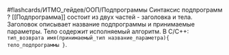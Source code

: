 #flashcards/ИТМО_гейдев/ООП/Подпрограммы
Синтаксис подпрограмм
?
[[Подпрограмма]] состоит из двух частей - заголовка и тела.
Заголовок описывает название подпрограммы и принимаемые параметры. Тело содержит исполняемый алгоритм.
В C/C++: `тип_возврата имя(принимаемый_тип название_параметра){ тело_подпрограммы }`.
